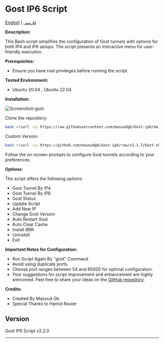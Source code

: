 # Gost IP6 Script

[English](README.md) | [فارسی](README-Fa.md)

**Description:**

This Bash script simplifies the configuration of Gost tunnels with options for both IP4 and IP6 setups. The script presents an interactive menu for user-friendly execution.


**Prerequisites:**

- Ensure you have root privileges before running the script.

**Tested Environment:**

- Ubuntu 20.04 , Ubuntu 22.04

**Installation:**

![Screenshot-gost](https://raw.githubusercontent.com/masoudgb/Gost-ip6/955933ccb4111291b2cc343a3f55e1fe05c83864/image/Screenshot_20240430_113105.jpg).



Clone the repository:

```bash
bash <(curl -Ls https://raw.githubusercontent.com/masoudgb/Gost-ip6/main/install.sh)
   ```

Custom Version: 

```bash
bash <(curl -Ls https://github.com/masoudgb/Gost-ip6/raw/v2.1.7/Gost.sh)
   ```

Follow the on-screen prompts to configure Gost tunnels according to your preferences.

**Options:**

The script offers the following options:

- Gost Tunnel By IP4
- Gost Tunnel By IP6
- Gost Status
- Update Script 
- Add New IP
- Change Gost Version
- Auto Restart Gost
- Auto Clear Cashe
- Install BBR
- Uninstall
- Exit


**Important Notes for Configuration:**

- Run Script Again By "gost" Command
- Avoid using duplicate ports.
- Choose port ranges between 54 and 65000 for optimal configuration.
- Your suggestions for script improvement and enhancement are highly welcomed. Feel free to share your ideas on the [GitHub repository](https://github.com/masoudgb/Gost-ip6/issues).


**Credits:**

- Created By Masoud Gb
- Special Thanks to Hamid Router

## Version

Gost IP6 Script v2.2.0

---
